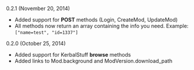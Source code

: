 0.2.1 (November 20, 2014)
* Added support for **POST** methods (Login, CreateMod, UpdateMod)
* All methods now return an array containing the info you need. Example: `["name=test", "id=1337"]`



0.2.0 (October 25, 2014)
* Added support for KerbalStuff **browse** methods
* Added links to Mod.background and ModVersion.download_path
